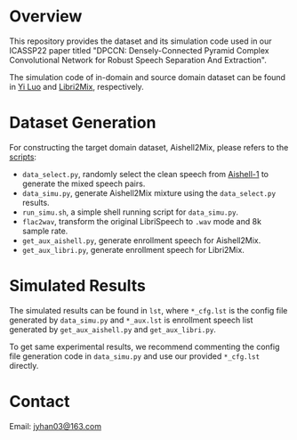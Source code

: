 # Overview 
This repository provides the dataset and its simulation code used in our ICASSP22 paper titled "DPCCN: Densely-Connected Pyramid Complex Convolutional Network for Robust Speech Separation And Extraction". 

The simulation code of in-domain and source domain dataset can be found in [Yi Luo](https://github.com/yluo42/TAC/tree/master/data) and [Libri2Mix](https://github.com/JorisCos/LibriMix), respectively. 

# Dataset Generation
For constructing the target domain dataset, Aishell2Mix, please refers to the [scripts](https://github.com/jyhan03/icassp22-dataset/tree/main/scripts):

* `data_select.py`, randomly select the clean speech from [Aishell-1](https://arxiv.org/pdf/1709.05522.pdf) to generate the mixed speech pairs.
* `data_simu.py`, generate Aishell2Mix mixture using the `data_select.py` results.
* `run_simu.sh`, a simple shell running script for `data_simu.py`.
* `flac2wav`, transform the original LibriSpeech to `.wav` mode and 8k sample rate.
* `get_aux_aishell.py`, generate enrollment speech for Aishell2Mix.
* `get_aux_libri.py`, generate enrollment speech for Libri2Mix.


# Simulated Results
The simulated results can be found in `lst`, where `*_cfg.lst` is the config file generated by `data_simu.py` and `*_aux.lst` is enrollment speech list generated by `get_aux_aishell.py` and `get_aux_libri.py`. 

To get same experimental results, we recommend commenting the config file generation code in `data_simu.py` and use our provided `*_cfg.lst` directly.

# Contact
Email: jyhan03@163.com
 
